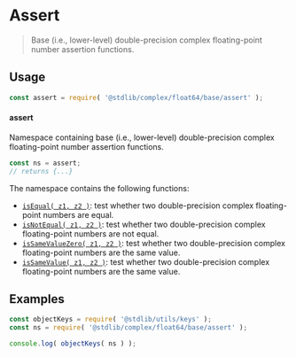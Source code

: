 <!--

@license Apache-2.0

Copyright (c) 2024 The Stdlib Authors.

Licensed under the Apache License, Version 2.0 (the "License");
you may not use this file except in compliance with the License.
You may obtain a copy of the License at

   http://www.apache.org/licenses/LICENSE-2.0

Unless required by applicable law or agreed to in writing, software
distributed under the License is distributed on an "AS IS" BASIS,
WITHOUT WARRANTIES OR CONDITIONS OF ANY KIND, either express or implied.
See the License for the specific language governing permissions and
limitations under the License.

-->

# Assert

> Base (i.e., lower-level) double-precision complex floating-point number assertion functions.

<section class="usage">

## Usage

```javascript
const assert = require( '@stdlib/complex/float64/base/assert' );
```

#### assert

Namespace containing base (i.e., lower-level) double-precision complex floating-point number assertion functions.

```javascript
const ns = assert;
// returns {...}
```

The namespace contains the following functions:

<!-- <toc pattern="*"> -->

<div class="namespace-toc">

-   <span class="signature">[`isEqual( z1, z2 )`][@stdlib/complex/float64/base/assert/is-equal]</span><span class="delimiter">: </span><span class="description">test whether two double-precision complex floating-point numbers are equal.</span>
-   <span class="signature">[`isNotEqual( z1, z2 )`][@stdlib/complex/float64/base/assert/is-not-equal]</span><span class="delimiter">: </span><span class="description">test whether two double-precision complex floating-point numbers are not equal.</span>
-   <span class="signature">[`isSameValueZero( z1, z2 )`][@stdlib/complex/float64/base/assert/is-same-value-zero]</span><span class="delimiter">: </span><span class="description">test whether two double-precision complex floating-point numbers are the same value.</span>
-   <span class="signature">[`isSameValue( z1, z2 )`][@stdlib/complex/float64/base/assert/is-same-value]</span><span class="delimiter">: </span><span class="description">test whether two double-precision complex floating-point numbers are the same value.</span>

</div>

<!-- </toc> -->

</section>

<!-- /.usage -->

<!-- Package notes. Make sure to keep an empty line after the `section` element and another before the `/section` close. -->

<section class="notes">

</section>

<!-- /.notes -->

<section class="examples">

## Examples

<!-- TODO: better examples -->

<!-- eslint no-undef: "error" -->

```javascript
const objectKeys = require( '@stdlib/utils/keys' );
const ns = require( '@stdlib/complex/float64/base/assert' );

console.log( objectKeys( ns ) );
```

</section>

<!-- /.examples -->

<!-- Section for related `stdlib` packages. Do not manually edit this section, as it is automatically populated. -->

<section class="related">

</section>

<!-- /.related -->

<!-- Section for all links. Make sure to keep an empty line after the `section` element and another before the `/section` close. -->

<section class="links">

<!-- <toc-links> -->

[@stdlib/complex/float64/base/assert/is-equal]: https://github.com/stdlib-js/stdlib/tree/develop/lib/node_modules/%40stdlib/complex/float64/base/assert/is-equal

[@stdlib/complex/float64/base/assert/is-not-equal]: https://github.com/stdlib-js/stdlib/tree/develop/lib/node_modules/%40stdlib/complex/float64/base/assert/is-not-equal

[@stdlib/complex/float64/base/assert/is-same-value-zero]: https://github.com/stdlib-js/stdlib/tree/develop/lib/node_modules/%40stdlib/complex/float64/base/assert/is-same-value-zero

[@stdlib/complex/float64/base/assert/is-same-value]: https://github.com/stdlib-js/stdlib/tree/develop/lib/node_modules/%40stdlib/complex/float64/base/assert/is-same-value

<!-- </toc-links> -->

</section>

<!-- /.links -->
